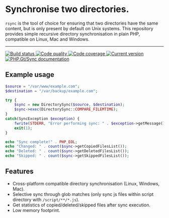 Synchronise two directories.
============================

`rsync` is the tool of choice for ensuring that two directories have the same content, but is only present by default on Unix systems. This repository provides simple recursive directory synchronisation in plain PHP, compatible on Linux, Mac and Windows.

***

<a href="https://github.com/PhpGt/Sync/actions" target="_blank">
	<img src="https://badge.status.php.gt/sync-build.svg" alt="Build status" />
</a>
<a href="https://app.codacy.com/gh/PhpGt/Sync" target="_blank">
	<img src="https://badge.status.php.gt/sync-quality.svg" alt="Code quality" />
</a>
<a href="https://app.codecov.io/gh/PhpGt/Sync" target="_blank">
	<img src="https://badge.status.php.gt/sync-coverage.svg" alt="Code coverage" />
</a>
<a href="https://packagist.org/packages/PhpGt/Sync" target="_blank">
	<img src="https://badge.status.php.gt/sync-version.svg" alt="Current version" />
</a>
<a href="http://www.php.gt/sync" target="_blank">
	<img src="https://badge.status.php.gt/sync-docs.svg" alt="PHP.Gt/Sync documentation" />
</a>

## Example usage

```php
$source = "/var/www/example.com";
$destination = "/var/backup/example.com";

try {
	$sync = new DirectorySync($source, $destination);
	$sync->exec(DirectorySync::COMPARE_FILEMTIME);
}
catch(SyncException $exception) {
	fwrite(STDERR, "Error performing sync: " . $exception->getMessage());
	exit(1);
}

echo "Sync complete!" . PHP_EOL;
echo "Changed: " . count($sync->getCopiedFilesList());
echo "Deleted: " . count($sync->getDeletedFilesList());
echo "Skipped: " . count($sync->getSkippedFilesList());
```

Features
--------

+ Cross-platform compatible directory synchronisation (Linux, Windows, Mac).
+ Selective sync through glob matches (only sync js files within script directory with `/script/**/*.js`).
+ Get statistics of copied/deleted/skipped files after sync execution.
+ Low memory footprint.
